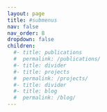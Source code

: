 ```yaml
---
layout: page
title: #submenus
nav: false
nav_order: 8
dropdown: false
children:
  #- title: publications
  #  permalink: /publications/
  #- title: divider
  #- title: projects
  #  permalink: /projects/
  #- title: divider
  #- title: blog
  #  permalink: /blog/
---
```

